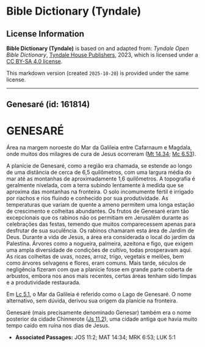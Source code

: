 # Bible Dictionary (Tyndale)

## License Information

**Bible Dictionary (Tyndale)** is based on and adapted from: _Tyndale Open Bible Dictionary_, [Tyndale House Publishers](https://tyndaleopenresources.com/), 2023, which is licensed under a [CC BY-SA 4.0 license](https://creativecommons.org/licenses/by-sa/4.0/legalcode.en).

This markdown version (created `2025-10-20`) is provided under the same license.



--------------------------------

## Genesaré (id: 161814)

GENESARÉ
========

Área na margem noroeste do Mar da Galileia entre Cafarnaum e Magdala, onde muitos dos milagres de cura de Jesus ocorreram ([Mt 14\.34](https://ref.ly/Matt14:34); [Mc 6\.53](https://ref.ly/Mark6:53)).

A planície de Genesaré, como a região era chamada, se estende ao longo de uma distância de cerca de 6,5 quilômetros, com uma largura média do mar até as montanhas de aproximadamente 1,6 quilômetros. A topografia é geralmente nivelada, com a terra subindo lentamente à medida que se aproxima das montanhas na fronteira. O solo incomumente fértil é irrigado por riachos e rios fluindo e conhecido por sua produtividade. As temperaturas que variam de quente a ameno permitem uma longa estação de crescimento e colheitas abundantes. Os frutos de Genesaré eram tão excepcionais que os rabinos não os permitiam em Jerusalém durante as celebrações das festas, temendo que muitos comparecessem apenas para desfrutar de sua suculência. Os rabinos chamaram esta área de Jardim de Deus. Durante a vida de Jesus, a área era considerada o local do jardim da Palestina. Árvores como a nogueira, palmeira, azeitona e figo, que exigem uma ampla diversidade de condições de cultivo, todas prosperavam aqui. As ricas colheitas de uvas, nozes, arroz, trigo, vegetais e melões, bem como árvores selvagens e flores, eram comuns. Mais tarde, séculos de negligência fizeram com que a planície fosse em grande parte coberta de arbustos, embora nos anos mais recentes, certas áreas tenham sido limpas e a produtividade restaurada.

Em [Lc 5\.1](https://ref.ly/Luke5:1), o Mar da Galileia é referido como o Lago de Genesaré. O nome alternativo, sem dúvida, derivou sua origem da planície na fronteira.

Genesaré (mais precisamente denominado Genesar) também era o nome posterior da cidade Chinnerote ([Js 11\.2](https://ref.ly/Josh11:2)), uma cidade antiga que havia muito tempo caído em ruína nos dias de Jesus.

* **Associated Passages:** JOS 11:2; MAT 14:34; MRK 6:53; LUK 5:1

